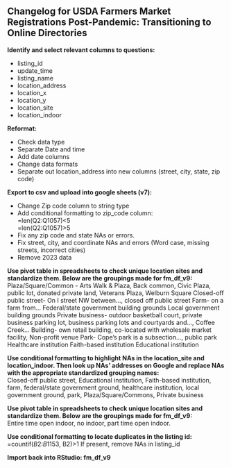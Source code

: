 ## Changelog for USDA Farmers Market Registrations Post-Pandemic: Transitioning to Online Directories

**Identify and select relevant columns to questions:**<br>
* listing_id
* update_time
* listing_name
* location_address
* location_x
* location_y
* location_site
* location_indoor

**Reformat:**<br>
* Check data type
* Separate Date and time
* Add date columns
* Change data formats
* Separate out location_address into new columns (street, city, state, zip code)


**Export to csv and upload into google sheets (v7):**<br>
* Change Zip code column to string type
* Add conditional formatting to zip_code column: <br>
	=len(Q2:Q1057)<5 <br>
	=len(Q2:Q1057)>5
* Fix any zip code and state NAs or errors. 
* Fix street, city, and coordinate NAs and errors (Word case, missing streets, incorrect cities)
* Remove 2023 data

**Use pivot table in spreadsheets to check unique location sites and standardize them. Below are the groupings made for fm_df_v9:** <br>
Plaza/Square/Common - Arts Walk & Plaza, Back common, Civic Plaza, public lot, donated private land, Veterans Plaza, Welburn Square
Closed-off public street- On I street NW between…, closed off public street
Farm- on a farm from…
Federal/state government building grounds
Local government building grounds
Private business- outdoor basketball court, private business parking lot, business parking lots and courtyards and…, Coffee Creek…
Building- own retail building, co-located with wholesale market facility, Non-profit venue
Park- Cope’s park is a subsection…, public park
Healthcare institution Faith-based institution
Educational institution

**Use conditional formatting to highlight NAs in the location_site and location_indoor. Then look up NAs’ addresses on Google and replace NAs with the appropriate standardized grouping names:** <br>
Closed-off public street, Educational institution, Faith-based institution, farm, federal/state government ground, healthcare institution, local government ground, park, Plaza/Square/Commons, Private business

**Use pivot table in spreadsheets to check unique location sites and standardize them. Below are the groupings made for fm_df_v9:** <br>
Entire time open indoor, no indoor, part time open indoor.

**Use conditional formatting to locate duplicates in the listing id:**<br>
=countif($B$2:$B$1153, B2)>1
If present, remove NAs in listing_id

**Import back into RStudio: fm_df_v9**
